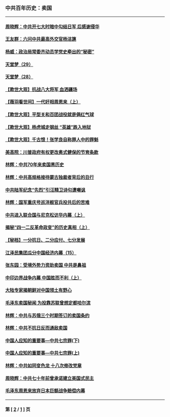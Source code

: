 ### 中共百年历史：卖国
---
#### [周晓辉：中共开七大时暗中勾结日军 后感谢侵华](../../pages/nf1176117/n12921960.md?05130430) 
#### [王友群：六问中共最高外交官杨洁篪](../../pages/nf1176117/n12836495.md?05130430) 
#### [杨威：政治局常委齐动员学党史牵出的“秘密”](../../pages/nf1176117/n12764642.md?05130430) 
#### [天堂梦（29）](../../pages/nf1176117/n12408465.md?05130430) 
#### [天堂梦（28）](../../pages/nf1176117/n12408309.md?05130430) 
#### [【欺世大观】抗战八大将军 血洒疆场](../../pages/nf1176117/n12357044.md?05130430) 
#### [【薇羽看世间】一代奸相周恩来（上）](../../pages/nf1176117/n12401109.md?05130430) 
#### [【欺世大观】平型关和百团战役就是俩红气球](../../pages/nf1176117/n12359157.md?05130430) 
#### [【欺世大观】杨虎城走钢丝 “英雄”跌入地狱](../../pages/nf1176117/n12358840.md?05130430) 
#### [【欺世大观】千古恨！张学良自称罪人中的罪魁](../../pages/nf1176117/n12358629.md?05130430) 
#### [美高院：川普政府有权更改奥式健保的节育条款](../../pages/nf1176117/n12242171.md?05130430) 
#### [林辉：中共70年来卖国黑历史](../../pages/nf1176117/n11552181.md?05130430) 
#### [林辉：中共高规格接待蒙古独裁者背后的丑行](../../pages/nf1176117/n11225005.md?05130430) 
#### [中共陆军纪念“先烈”引汪精卫诗句遭嘲讽](../../pages/nf1176117/n11153345.md?05130430) 
#### [林辉：国军重庆号巡洋舰官兵投共后的苦难](../../pages/nf1176117/n10997801.md?05130430) 
#### [中共进入联合国与尼克松访华内幕（上）](../../pages/nf1176117/n10138788.md?05130430) 
#### [揭秘“四一二反革命政变”的历史真相（上）](../../pages/nf1176117/n9996650.md?05130430) 
#### [【秘档】一分抗日、二分应付、七分发展](../../pages/nf1176117/n9331484.md?05130430) 
#### [江泽民集团瓜分中国经济内幕（15）](../../pages/nf1176117/n9268584.md?05130430) 
#### [张东园：受境外势力资助卖国 中共是鼻祖](../../pages/nf1176117/n9272480.md?05130430) 
#### [中印边界战争内幕 中国胜而不利（上）](../../pages/nf1176117/n9252458.md?05130430) 
#### [大陆专家揭朝鲜对中国领土有野心](../../pages/nf1176117/n9074056.md?05130430) 
#### [毛泽东卖国秘闻 为投靠苏联曾想定都哈尔滨](../../pages/nf1176117/n9058631.md?05130430) 
#### [林辉：中共与苏俄三个时期签订的卖国条约](../../pages/nf1176117/n9036062.md?05130430) 
#### [林辉：中共不抗日反而通敌卖国](../../pages/nf1176117/n8840492.md?05130430) 
#### [中国人应知的重要事—中共七宗罪(下)](../../pages/nf1176117/n8823799.md?05130430) 
#### [中国人应知的重要事—中共七宗罪(上)](../../pages/nf1176117/n8819770.md?05130430) 
#### [林辉：中共如同变色龙 十八次修改党章](../../pages/nf1176117/n8811129.md?05130430) 
#### [周晓辉：中共七十年前曾承诺建立美国式民主](../../pages/nf1176117/n8809061.md?05130430) 
#### [毛泽东周恩来放弃日本巨额战争赔偿内幕](../../pages/nf1176117/n8697753.md?05130430) 

---
#### 第 [ [2](./2.md?05130430) / [1](./1.md?05130430) ] 页
